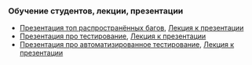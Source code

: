 ### Обучение студентов, лекции, презентации
+ [Презентация топ распространённых багов](https://disk.yandex.ru/d/2cxH4K6oH-fU-g), [Лекция к презентации](https://docs.google.com/document/d/1w6Nf9XGrYEQcXix-N970Fupgz-Yy9NkufPRFyOPOtpA/edit?usp=sharing)
+ [Презентация про тестирование](https://docs.yandex.ru/docs/view?url=ya-disk-public%3A%2F%2FwT%2BsanynK3X74%2BX2QzawaBqkTtbWY9YmaCZJXls0kWlWX4JkntcDXKE4u4%2Fqoz2iq%2FJ6bpmRyOJonT3VoXnDag%3D%3D&name=%D0%9F%D1%80%D0%B5%D0%B7%D0%B5%D0%BD%D1%82%D0%B0%D1%86%D0%B8%D1%8F%20%D0%BF%D0%BE%20%D1%82%D0%B5%D1%81%D1%82%D0%B8%D1%80%D0%BE%D0%B2%D0%B0%D0%BD%D0%B8%D1%8E.pdf), [Лекция к презентации](https://docs.google.com/document/d/1M6qKLt_7Mkb1MzQ93tdDM5BFUHa0QMaDPm6ugeWohZ4/edit?usp=sharing)
+ [Презентация про автоматизированное тестирование](https://docs.google.com/presentation/d/1u7YHXvLbX1klEPi_7yNRNfl8FpaX7i30loXwLBGkhzc/edit?usp=sharing), [Лекция к презентации](https://docs.google.com/document/d/1iLjY8l4aNRggJzRDxpWY4zYPqOpFzVj01nHm50VnGpU/edit?usp=sharing)
